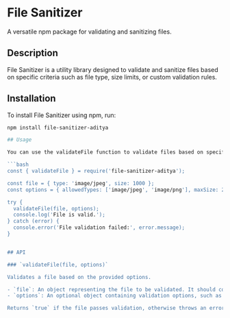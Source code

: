 # File Sanitizer

A versatile npm package for validating and sanitizing files.

## Description

File Sanitizer is a utility library designed to validate and sanitize files based on specific criteria such as file type, size limits, or custom validation rules.

## Installation

To install File Sanitizer using npm, run:

```bash
npm install file-sanitizer-aditya

## Usage

You can use the validateFile function to validate files based on specific criteria such as file type and size limits. Here's a basic example:

```bash
const { validateFile } = require('file-sanitizer-aditya');

const file = { type: 'image/jpeg', size: 1000 };
const options = { allowedTypes: ['image/jpeg', 'image/png'], maxSize: 2000 };

try {
  validateFile(file, options);
  console.log('File is valid.');
} catch (error) {
  console.error('File validation failed:', error.message);
}


## API

### `validateFile(file, options)`

Validates a file based on the provided options.

- `file`: An object representing the file to be validated. It should contain properties such as `type` (file type) and `size` (file size).
- `options`: An optional object containing validation options, such as `allowedTypes` (array of allowed file types) and `maxSize` (maximum file size).

Returns `true` if the file passes validation, otherwise throws an error with a descriptive message.
